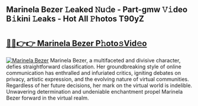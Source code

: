## Marinela Bezer 𝙻eaked 𝙽u𝚍e - Part-gmw 𝚅𝚒deo B𝚒kini 𝙻eaks - Hot All 𝙿hotos T90yZ

# <h2><a href="http://ld72cri.urlbe.top/?page=Marinela+Bezer">🔗🔗👉👉 Marinela Bezer P𝚑oto𝚜Vid𝚎o</a></h2>

[![Marinela Bezer](https://i.imgur.com/eBuTRDB.gif)](http://ld72cri.urlbe.top/?page=Marinela+Bezer)
Marinela Bezer, a multifaceted and divisive character, defies straightforward classification. Her groundbreaking style of online communication has enthralled and infuriated critics, igniting debates on privacy, artistic expression, and the evolving nature of virtual communities. Regardless of her future decisions, her mark on the virtual world is indelible. Unwavering determination and undeniable enchantment propel Marinela Bezer forward in the virtual realm.
